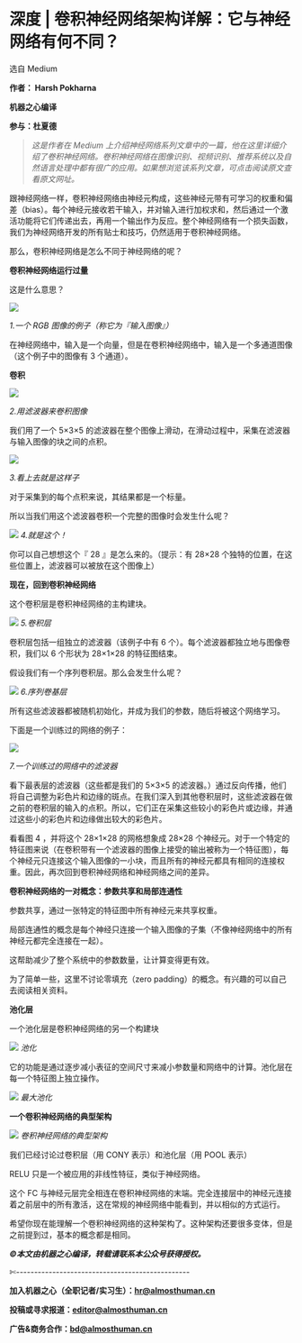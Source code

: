 # 深度 | 卷积神经网络架构详解：它与神经网络有何不同？

选自 Medium

**作者： Harsh Pokharna**

**机器之心编译**

**参与：杜夏德**

> *这是作者在 Medium 上介绍神经网络系列文章中的一篇，他在这里详细介绍了卷积神经网络。卷积神经网络在图像识别、视频识别、推荐系统以及自然语言处理中都有很广的应用。如果想浏览该系列文章，可点击阅读原文查看原文网址。*

跟神经网络一样，卷积神经网络由神经元构成，这些神经元带有可学习的权重和偏差（bias）。每个神经元接收若干输入，并对输入进行加权求和，然后通过一个激活功能将它们传递出去，再用一个输出作为反应。整个神经网络有一个损失函数，我们为神经网络开发的所有贴士和技巧，仍然适用于卷积神经网络。

那么，卷积神经网络是怎么不同于神经网络的呢？

**卷积神经网络运行过量**

这是什么意思？

![](img/62414f47333378c58db07cd733ccf31f.jpg)

*1.一个 RGB 图像的例子（称它为『输入图像』）*

在神经网络中，输入是一个向量，但是在卷积神经网络中，输入是一个多通道图像（这个例子中的图像有 3 个通道）。

**卷积**

![](img/a98e4204519ca9957f54b19c315b880a.jpg)

*2.用滤波器来卷积图像*

我们用了一个 5×3×5 的滤波器在整个图像上滑动，在滑动过程中，采集在滤波器与输入图像的块之间的点积。

![](img/56ddf0f74b528a5ad118828851d0f13d.jpg)

*3.看上去就是这样子*

对于采集到的每个点积来说，其结果都是一个标量。

所以当我们用这个滤波器卷积一个完整的图像时会发生什么呢？

![](img/947aa878b5883d9b7255e03e1b32a732.jpg)
*4.就是这个！*

你可以自己想想这个『 28 』是怎么来的。（提示：有 28×28 个独特的位置，在这些位置上，滤波器可以被放在这个图像上）

**现在，回到卷积神经网络**

这个卷积层是卷积神经网络的主构建块。

![](img/410c752fac2830b7a2e5ce7059bcbc2e.jpg)
*5.卷积层*

卷积层包括一组独立的滤波器（该例子中有 6 个）。每个滤波器都独立地与图像卷积，我们以 6 个形状为 28×1×28 的特征图结束。

假设我们有一个序列卷积层。那么会发生什么呢？

![](img/0e876daa66db2141fe0b9890db6aac69.jpg)
*6.序列卷基层*

所有这些滤波器都被随机初始化，并成为我们的参数，随后将被这个网络学习。

下面是一个训练过的网络的例子：

![](img/cc52e1362f3d29444f57edeb64b76558.jpg)

*7.一个训练过的网络中的滤波器*

看下最表层的滤波器（这些都是我们的 5×3×5 的滤波器。）通过反向传播，他们将自己调整为彩色片和边缘的斑点。在我们深入到其他卷积层时，这些滤波器在做之前的卷积层的输入的点积。所以，它们正在采集这些较小的彩色片或边缘，并通过这些小的彩色片和边缘做出较大的彩色片。

看看图 4 ，并将这个 28×1×28 的网格想象成 28×28 个神经元。对于一个特定的特征图来说（在卷积带有一个滤波器的图像上接受的输出被称为一个特征图），每个神经元只连接这个输入图像的一小块，而且所有的神经元都具有相同的连接权重。因此，再次回到卷积神经网络和神经网络之间的差异。

**卷积神经网络的一对概念：参数共享和局部连通性**

参数共享，通过一张特定的特征图中所有神经元来共享权重。

局部连通性的概念是每个神经只连接一个输入图像的子集（不像神经网络中的所有神经元都完全连接在一起）。

这帮助减少了整个系统中的参数数量，让计算变得更有效。

为了简单一些，这里不讨论零填充（zero padding）的概念。有兴趣的可以自己去阅读相关资料。

**池化层**

一个池化层是卷积神经网络的另一个构建块

![](img/dda000f5a946e97c712d32c46f676ea5.jpg)
*池化*

它的功能是通过逐步减小表征的空间尺寸来减小参数量和网络中的计算。池化层在每一个特征图上独立操作。

![](img/fc073a6e1fe9853b1cd646637ea79049.jpg)
*最大池化*

**一个卷积神经网络的典型架构**

![](img/da12b105d4c0e0fe66f76ef061fdf17c.jpg)
*卷积神经网络的典型架构*

我们已经讨论过卷积层（用 CONY 表示）和池化层（用 POOL 表示）

RELU 只是一个被应用的非线性特征，类似于神经网络。

这个 FC 与神经元层完全相连在卷积神经网络的末端。完全连接层中的神经元连接着之前层中的所有激活，这在常规的神经网络中能看到，并以相似的方式运行。

希望你现在能理解一个卷积神经网络的这种架构了。这种架构还要很多变体，但是之前提到过，基本的概念都是相同。

***©本文由机器之心编译，***转载请联系本公众号获得授权***。***

✄------------------------------------------------

**加入机器之心（全职记者/实习生）：hr@almosthuman.cn**

**投稿或寻求报道：editor@almosthuman.cn**

**广告&商务合作：bd@almosthuman.cn**